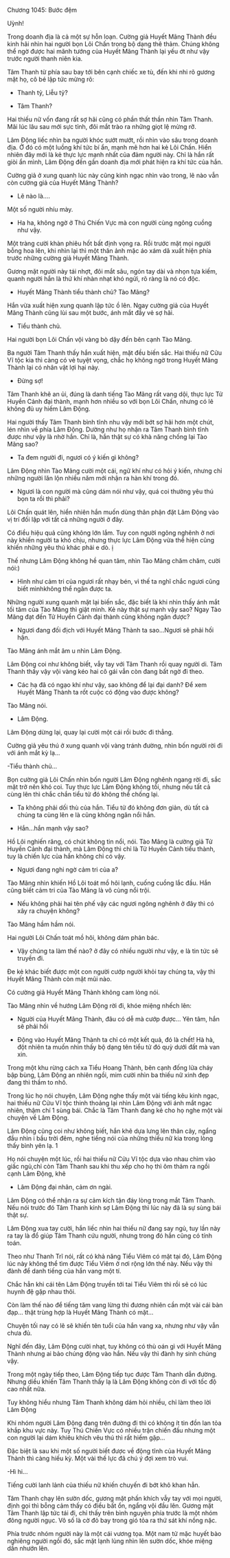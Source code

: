 




Chương 1045: Bước đệm


Uỳnh!

Trong doanh địa là cả một sự hỗn loạn. Cường giả Huyết Mãng Thành đều kinh hãi nhìn hai người bọn Lôi Chấn trong bộ dạng thê thảm. Chúng không thể ngờ được hai mãnh tướng của Huyết Mãng Thành lại yếu ớt như vậy trước người thanh niên kia.

Tâm Thanh từ phía sau bay tới bên cạnh chiếc xe tù, đến khi nhi rõ gương mặt họ, cô bé lập tức mừng rõ:

- Thanh tỷ, Liễu tỷ?

- Tâm Thanh?

Hai thiếu nữ vốn đang rất sợ hãi cũng có phần thất thần nhìn Tâm Thanh. Mãi lúc lâu sau mới sực tỉnh, đôi mắt trào ra những giọt lệ mừng rỡ.

Lâm Động liếc nhìn ba người khóc sướt mướt, rồi nhìn vào sâu trong doanh địa. Ở đó có một luồng khí tức bí ẩn, mạnh mẽ hơn hai kẻ Lôi Chấn. Hiển nhiên đây mới là kẻ thực lực mạnh nhất của đảm người này. Chỉ là hắn rất giòi ẩn mình, Lâm Động đến gần doanh địa mới phát hiện ra khí tức của hắn.

Cường giả ở xung quanh lúc này cũng kinh ngạc nhìn vào trong, lẽ nào vẫn còn cường giả của Huyết Mãng Thành?

- Lẽ nào là....

Một số người nhíu mày.

- Ha ha, không ngờ ở Thú Chiến Vực mà con người cùng ngông cuồng như vậy.

Một tràng cười khàn phiêu hốt bất định vọng ra. Rồi trước mặt mọi người bỗng hoa lên, khi nhìn lại thì một thân ảnh mặc áo xám dã xuất hiện phía trước những cường giả Huyết Mãng Thành.

Gương mặt người này tái nhợt, đôi mắt sâu, ngón tay dài và nhọn tựa kiếm, quanh người hắn là thứ khí nhàn nhạt khó ngửi, rõ ràng là nó có độc.

- Huyết Mãng Thành tiểu thành chủ? Tào Mãng?

Hắn vừa xuất hiện xung quanh lập tức ồ lên. Ngay cường giả của Huyết Mãng Thành cũng lùi sau một bước, ánh mắt đầy vẻ sợ hãi.

- Tiểu thành chủ.

Hai người bọn Lôi Chấn vội vàng bò dậy đến bên cạnh Tào Mãng.

Ba người Tâm Thanh thấy hắn xuất hiện, mặt đều biến sắc. Hai thiếu nữ Cửu Vĩ tộc kia thì càng có vẻ tuyệt vọng, chắc họ không ngờ trong Huyết Mãng Thành lại có nhân vật lợi hại này.

- Đừng sợ!

Tâm Thanh khẽ an ủi, đúng là danh tiếng Tào Mãng rất vang dội, thực lực Tử Huyền Cảnh đại thành, mạnh hơn nhiều so với bọn Lôi Chấn, nhưng có lẽ không đủ uy hiếm Lâm Động.

Hai người thấy Tâm Thanh bình tĩnh nhu vậy mới bớt sợ hãi hơn một chút, lén nhìn về phía Lâm Động. Dường như họ nhận ra Tâm Thanh bình tĩnh được như vậy là nhờ hắn. Chỉ là, hắn thật sự có khà năng chống lại Tào Mãng sao?

- Ta đem người đi, ngươi có ý kiến gì không?

Lâm Động nhìn Tào Mãng cười một cái, ngữ khí như có hỏi ý kiến, nhưng chỉ những người lăn lộn nhiều năm mới nhận ra hàn khí trong đó.

- Ngươi là con người mà cũng dám nói như vậy, quá coi thường yêu thú bọn ta rồi thì phải?

Lôi Chấn quát lên, hiển nhiên hắn muốn dùng thân phận đặt Lâm Động vào vị trí đối lập với tất cả những người ở đây.

Có điều hiệu quả cũng không lớn lắm. Tuy con người ngông nghênh ở nơi này khiến người ta khó chịu, nhưng thực lực Lâm Động vừa thể hiện cũng khiến những yêu thú khác phải e dò. ị

Thế nhưng Lâm Động không hề quan tâm, nhìn Tào Mãng chăm chăm, cười nói:)

- Hình như cảm tri của ngươi rất nhạy bén, vì thế ta nghĩ chắc ngươi cũng biết mìnhkhông thể ngăn được ta.

Những người xung quanh mặt lại biến sắc, đặc biết là khi nhìn thấy ánh mắt tối tăm của Tào Mãng thì giật mình. Kẻ này thật sự mạnh vậy sao? Ngay Tào Mãng đạt đến Tử Huyền Cảnh đại thành cũng không ngăn được?

- Ngươi đang đối địch với Huyết Mãng Thành ta sao...Ngươi sẽ phải hối hận.

Tào Mãng ánh mắt âm u nhìn Lâm Động.

Lâm Động coi như không biết, vẫy tay với Tâm Thanh rồi quay người di. Tâm Thanh thấy vậy vội vàng kéo hai cô gái vẫn còn đang bất ngờ đi theo.

- Các hạ đã có ngạo khí như vậy, sao không để lại đại danh? Để xem Huyết Mãng Thành ta rốt cuộc có động vào được không?

Tào Mãng nói.

- Lâm Động.

Lâm Động dừng lại, quay lại cười một cái rồi bước đi thẳng.

Cường giả yêu thú ở xung quanh vội vàng tránh đường, nhìn bốn người rời đi với ánh mắt kỳ lạ...

-Tiểu thành chủ...

Bọn cường giả Lôi Chấn nhìn bốn người Lâm Động nghênh ngang rời đi, sắc mặt trở nên khó coi. Tuy thực lực Lâm Động không tồi, nhưng nếu tất cả cùng lên thì chắc chắn tiểu tử đó không thể chống lại.

- Ta không phải dối thù của hắn. Tiểu tử đó không đơn giản, dù tất cả chúng ta cùng lên e là cũng không ngăn nổi hắn.

- Hắn...hắn mạnh vậy sao?

Hồ Lôi nghiến răng, có chút không tin nổi, nói. Tào Mãng là cường giả Tử Huyền Cảnh đại thành, mà Lâm Động thì chỉ là Tử Huyền Cảnh tiểu thành, tuy là chiến lực của hắn không chỉ có vậy.

- Ngươi đang nghi ngờ cảm tri của a?

Tào Mãng nhìn khiến Hồ Lôi toát mồ hôi lạnh, cuống cuồng lắc đầu. Hắn cũng biết cảm tri của Tào Mãng là vô cùng nổi trội.

- Nếu không phải hai tên phế vậy các ngươi ngông nghênh ở đây thì có xây ra chuyện không?

Tào Mãng hầm hầm nói.

Hai người Lôi Chấn toát mồ hôi, không dám phản bác.

- Vậy chúng ta làm thế nào? ở đây có nhiều người như vậy, e là tin tức sẽ truyền đi.

Đe kẻ khác biết được một con người cướp người khỏi tay chúng ta, vậy thì Huyết Mãng Thành còn mặt mũi nào.

Có cường giả Huyết Mãng Thành không cam lòng nói.

Tào Mãng nhìn về hướng Lâm Động rời đi, khóe miệng nhếch lên:

- Người của Huyết Mãng Thành, đâu có dễ mà cướp được... Yên tâm, hắn sẽ phải hối

- Động vào Huyết Mãng Thành ta chỉ có một kết quả, đó là chết! Hà hà, đột nhiên ta muốn nhìn thấy bộ dạng tên tiểu tử đó quỳ dưới đất mà van xin.

Trong một khu rừng cách xa Tiểu Hoang Thành, bên cạnh đống lửa cháy bập bùng, Lâm Động an nhiên ngồi, mim cười nhìn ba thiếu nữ xinh đẹp đang thì thầm to nhô.

Trong lúc họ nói chuyện, Lâm Động nghe thấy một vài tiếng kêu kinh ngạc, hai thiếu nữ Cửu Vĩ tộc thinh thoảng lại nhìn Lâm Động với ánh mắt ngạc nhiên, thậm chí 1 sùng bái. Chắc là Tâm Thanh đang kẻ cho họ nghe một vài chuyện về Lâm Động.

Lâm Động cũng coi như không biết, hắn khẽ dựa lưng lên thân cây, ngẩng đầu nhìn i bầu trời đêm, nghe tiếng nói của những thiếu nữ kia trong lòng thấy bình yên lạ. 1

Họ nói chuyện một lúc, rồi hai thiếu nữ Cửu Vĩ tộc dựa vào nhau chìm vào giấc ngủ,chỉ còn Tâm Thanh sau khi thu xếp cho họ thì ôm thảm ra ngồi cạnh Lâm Động, khẽ

- Lâm Động đại nhân, cảm ơn ngài.

Lâm Động có thể nhận ra sự cảm kích tận đáy lòng trong mắt Tâm Thanh. Nếu nói trước đó Tâm Thanh kính sợ Lâm Động thì lúc này đã là sự sùng bái thật sự.

Lâm Động xua tay cười, hắn liếc nhìn hai thiếu nữ đang say ngủ, tuy lần này ra tay là đổ giúp Tâm Thanh cứu người, nhưng trong đó hắn cũng có tính toán.

Theo như Thanh Trĩ nói, rất có khả năng Tiểu Viêm có mặt tại đó, Lâm Động lúc này không thể tìm được Tiểu Viêm ở nơi rộng lớn thế này. Nếu vậy thì đành để danh tiếng của hắn vang một tí.

Chắc hẳn khi cái tên Lâm Động truyền tới tai Tiểu Viêm thì rồi sẽ có lúc huynh đệ gặp nhau thôi.

Còn làm thế nào để tiếng tăm vang lừng thì đương nhiên cần một vài cái bàn đạp... thật trùng hợp là Huyết Mãng Thành có mặt...

Chuyện tối nay có lẽ sẽ khiến tên tuổi của hắn vang xa, nhưng như vậy vẫn chưa đủ.

Nghĩ đến đây, Lâm Động cười nhạt, tuy không có thù oán gì với Huyết Mãng Thành nhưng ai bảo chúng động vào hắn. Nếu vậy thì đành hy sinh chúng vậy.

Trong một ngày tiếp theo, Lâm Động tiếp tục được Tâm Thanh dẫn đường. Nhưng diều khiến Tâm Thanh thấy lạ là Lâm Động không còn đi với tốc độ cao nhất nữa.

Tuy không hiểu nhưng Tâm Thanh không dám hỏi nhiều, chỉ làm theo lời Lâm Động

Khi nhóm người Lâm Động đang trên đường đi thì có không ít tin đồn lan tỏa khắp khu vực này. Tuy Thú Chiến Vực có nhiều trận chiến đấu nhưng một con người lại dám khiêu khích vêu thú thì rất hiếm gặp...

Đặc biệt là sau khi một số người biết được về động tĩnh của Huyết Mãng Thành thì càng hiếu kỳ. Một vài thế lực đã chú ý đợi xem trò vui.

-Hì hi...

Tiếng cười lanh lảnh của thiếu nữ khiến chuyến đi bớt khô khan hẳn.

Tâm Thanh chạy lên sườn dốc, gương mặt phấn khích vẫy tay với mọi người, định gọi thì bỗng cảm thấy có điều bất ổn, ngẩng vội đầu lên. Gương mặt Tâm Thanh lập tức tái đi, chỉ thấy trên bình nguyên phía trước là một nhóm đông người ngục. Vô số là cờ đỏ bay trong gió tỏa ra thứ sát khí nồng nặc.

Phía trước nhóm người này là một cái vương tọa. Một nam tử mặc huyết bào nghiêng người ngồi đó, sắc mặt lạnh lùng nhìn lên sườn dốc, khóe miệng dần nhướn lên.




